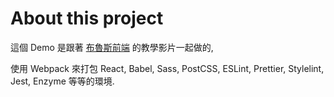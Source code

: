 # About this project

這個 Demo 是跟著 [布魯斯前端](https://www.youtube.com/watch?v=uP6KTupfyIw) 的教學影片一起做的,

使用 Webpack 來打包 React, Babel, Sass, PostCSS, ESLint, Prettier, Stylelint, Jest, Enzyme 等等的環境.
